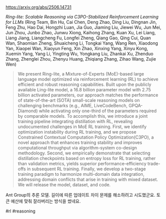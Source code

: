 https://arxiv.org/abs/2506.14731

*Ring-lite: Scalable Reasoning via C3PO-Stabilized Reinforcement Learning for LLMs* (Ring Team, Bin Hu, Cai Chen, Deng Zhao, Ding Liu, Dingnan Jin, Feng Zhu, Hao Dai, Hongzhi Luan, Jia Guo, Jiaming Liu, Jiewei Wu, Jun Mei, Jun Zhou, Junbo Zhao, Junwu Xiong, Kaihong Zhang, Kuan Xu, Lei Liang, Liang Jiang, Liangcheng Fu, Longfei Zheng, Qiang Gao, Qing Cui, Quan Wan, Shaomian Zheng, Shuaicheng Li, Tongkai Yang, Wang Ren, Xiaodong Yan, Xiaopei Wan, Xiaoyun Feng, Xin Zhao, Xinxing Yang, Xinyu Kong, Xuemin Yang, Yang Li, Yingting Wu, Yongkang Liu, Zhankai Xu, Zhenduo Zhang, Zhenglei Zhou, Zhenyu Huang, Zhiqiang Zhang, Zihao Wang, Zujie Wen)

> We present Ring-lite, a Mixture-of-Experts (MoE)-based large language model optimized via reinforcement learning (RL) to achieve efficient and robust reasoning capabilities. Built upon the publicly available Ling-lite model, a 16.8 billion parameter model with 2.75 billion activated parameters, our approach matches the performance of state-of-the-art (SOTA) small-scale reasoning models on challenging benchmarks (e.g., AIME, LiveCodeBench, GPQA-Diamond) while activating only one-third of the parameters required by comparable models. To accomplish this, we introduce a joint training pipeline integrating distillation with RL, revealing undocumented challenges in MoE RL training. First, we identify optimization instability during RL training, and we propose Constrained Contextual Computation Policy Optimization(C3PO), a novel approach that enhances training stability and improves computational throughput via algorithm-system co-design methodology. Second, we empirically demonstrate that selecting distillation checkpoints based on entropy loss for RL training, rather than validation metrics, yields superior performance-efficiency trade-offs in subsequent RL training. Finally, we develop a two-stage training paradigm to harmonize multi-domain data integration, addressing domain conflicts that arise in training with mixed dataset. We will release the model, dataset, and code.

Ant Group의 추론 모델. 길이에 따른 업데이트 차이 문제를 해소하려고 시도했군요. 토큰 예산에 맞춰 잘라버리는 방식을 썼네요.

#rl #reasoning 